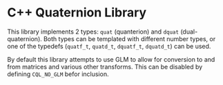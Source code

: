 # C++ Quaternion Library

This library implements 2 types: `quat` (quanterion) and `dquat` (dual-quaternion). Both types can be templated with different number types, or one of the typedefs (`quatf_t`, `quatd_t`, `dquatf_t`, `dquatd_t`) can be used.

By default this library attempts to use GLM to allow for conversion to and from matrices and various other transforms. This can be disabled by defining `CQL_NO_GLM` befor inclusion.